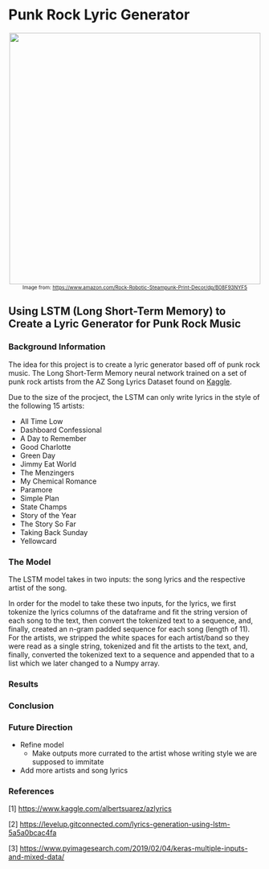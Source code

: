 # Punk Rock Lyric Generator
<center><img src = "https://images-na.ssl-images-amazon.com/images/I/71tgC6Xz7JL._SY800_.jpg" width = 500, class = 'center'>
<br>
    <font size = 1.5>Image from: <a href = 'https://www.amazon.com/Rock-Robotic-Steampunk-Print-Decor/dp/B08F93NYF5'>https://www.amazon.com/Rock-Robotic-Steampunk-Print-Decor/dp/B08F93NYF5</a>
</center></font>

## Using LSTM (Long Short-Term Memory) to Create a Lyric Generator for Punk Rock Music
### Background Information
The idea for this project is to create a lyric generator based off of  punk rock music. The Long Short-Term Memory neural network trained on a set of punk rock artists from the AZ Song Lyrics Dataset found on <a href = 'https://www.kaggle.com/albertsuarez/azlyrics'>Kaggle</a>.

Due to the size of the procject, the LSTM can only write lyrics in the style of the following 15 artists:
        
- All Time Low
- Dashboard Confessional
- A Day to Remember
- Good Charlotte
- Green Day
- Jimmy Eat World
- The Menzingers
- My Chemical Romance
- Paramore
- Simple Plan
- State Champs
- Story of the Year
- The Story So Far
- Taking Back Sunday
- Yellowcard


### The Model
The LSTM model takes in two inputs: the song lyrics and the respective artist of the song. 

In order for the model to take these two inputs, for the lyrics, we first tokenize the lyrics columns of the dataframe and fit the string version of each song to the text, then convert the tokenized text to a sequence, and, finally, created an n-gram padded sequence for each song (length of 11). For the artists, we stripped the white spaces for each artist/band so they were read as a single string, tokenized and fit the artists to the text, and, finally, converted the tokenized text to a sequence and appended that to a list which we later changed to a Numpy array.


### Results



### Conclusion


### Future Direction
- Refine model
    - Make outputs more currated to the artist whose writing style we are supposed to immitate
- Add more artists and song lyrics

### References
[1] https://www.kaggle.com/albertsuarez/azlyrics

[2] https://levelup.gitconnected.com/lyrics-generation-using-lstm-5a5a0bcac4fa

[3] https://www.pyimagesearch.com/2019/02/04/keras-multiple-inputs-and-mixed-data/